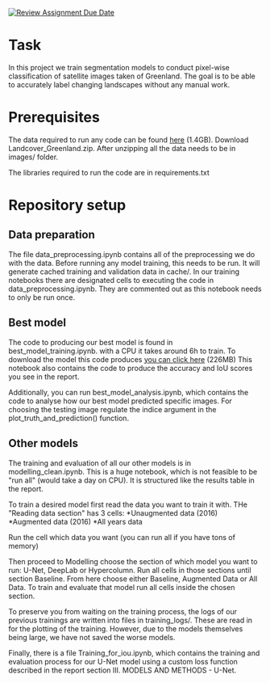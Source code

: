 [![Review Assignment Due Date](https://classroom.github.com/assets/deadline-readme-button-22041afd0340ce965d47ae6ef1cefeee28c7c493a6346c4f15d667ab976d596c.svg)](https://classroom.github.com/a/UDdkOEMs)

# Task
In this project we train segmentation models to conduct pixel-wise classification of satellite images taken of Greenland. The goal is to be able to accurately label changing landscapes without any manual work.


# Prerequisites
The data required to run any code can be found [here](https://enacshare.epfl.ch/bY2wS5TcA4CefGks7NtXg) (1.4GB). Download Landcover_Greenland.zip. After unzipping all the data needs to be in images/ folder.

The libraries required to run the code are in requirements.txt

# Repository setup

## Data preparation
The file data_preprocessing.ipynb contains all of the preprocessing we do with the data. Before running any model training, this needs to be run. It will generate cached training and validation data in cache/. In our training notebooks there are designated cells to executing the code in data_preprocessing.ipynb. They are commented out as this notebook needs to only be run once.

## Best model
The code to producing our best model is found in best_model_training.ipynb. with a CPU it takes around 6h to train. To download the model this code produces 
[you can click here](https://epflch-my.sharepoint.com/:u:/g/personal/rasmus_veski_epfl_ch/EVNf9gKOXrRPph5S3I4-jWQBvgB6pU3lz1u-sMCdNcEPtQ?e=uyQCDC) (226MB)
This notebook also contains the code to produce the accuracy and IoU scores you see in the report.

Additionally, you can run best_model_analysis.ipynb, which contains the code to analyse how our best model predicted specific images. For choosing the testing image regulate the  indice argument in the plot_truth_and_prediction() function.

## Other models
The training and evaluation of all our other models is in modelling_clean.ipynb. This is a huge notebook, which is not feasible to be "run all" (would take a day on CPU). It is structured like the results table in the report.

To train a desired model first read the data you want to train it with. THe "Reading data section" has 3 cells:
*Unaugmented data (2016)
*Augmented data (2016)
*All years data

Run the cell which data you want (you can run all if you have tons of memory)

Then proceed to Modelling choose the section of which model you want to run: U-Net, DeepLab or Hypercolumn. Run all cells in those sections until section Baseline. From here choose either Baseline, Augmented Data or All Data. To train and evaluate that model run all cells inside the chosen section.

To preserve you from waiting on the training process, the logs of our previous trainings are written into files in training_logs/. These are read in for the plotting of the training. However, due to the models themselves being large, we have not saved the worse models.

Finally, there is a file Training_for_iou.ipynb, which contains the training and evaluation process for our U-Net model using a custom loss function described in the report section III. MODELS AND METHODS - U-Net.
